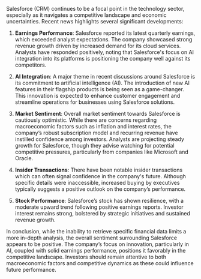 Salesforce (CRM) continues to be a focal point in the technology sector, especially as it navigates a competitive landscape and economic uncertainties. Recent news highlights several significant developments:

1. **Earnings Performance**: Salesforce reported its latest quarterly earnings, which exceeded analyst expectations. The company showcased strong revenue growth driven by increased demand for its cloud services. Analysts have responded positively, noting that Salesforce's focus on AI integration into its platforms is positioning the company well against its competitors.

2. **AI Integration**: A major theme in recent discussions around Salesforce is its commitment to artificial intelligence (AI). The introduction of new AI features in their flagship products is being seen as a game-changer. This innovation is expected to enhance customer engagement and streamline operations for businesses using Salesforce solutions.

3. **Market Sentiment**: Overall market sentiment towards Salesforce is cautiously optimistic. While there are concerns regarding macroeconomic factors such as inflation and interest rates, the company’s robust subscription model and recurring revenue have instilled confidence among investors. Analysts are projecting steady growth for Salesforce, though they advise watching for potential competitive pressures, particularly from companies like Microsoft and Oracle.

4. **Insider Transactions**: There have been notable insider transactions which can often signal confidence in the company's future. Although specific details were inaccessible, increased buying by executives typically suggests a positive outlook on the company’s performance.

5. **Stock Performance**: Salesforce’s stock has shown resilience, with a moderate upward trend following positive earnings reports. Investor interest remains strong, bolstered by strategic initiatives and sustained revenue growth.

In conclusion, while the inability to retrieve specific financial data limits a more in-depth analysis, the overall sentiment surrounding Salesforce appears to be positive. The company’s focus on innovation, particularly in AI, coupled with solid earnings performance, positions it favorably in the competitive landscape. Investors should remain attentive to both macroeconomic factors and competitive dynamics as these could influence future performance.